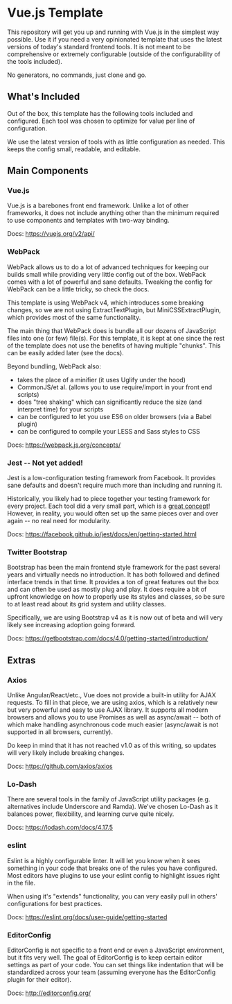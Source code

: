 # Vue.js Template

This repository will get you up and running with Vue.js in the simplest way possible. Use it if you need a very opinionated template that uses the latest versions of today's standard frontend tools. It is not meant to be comprehensive or extremely configurable (outside of the configurability of the tools included).

No generators, no commands, just clone and go.

## What's Included

Out of the box, this template has the following tools included and configured. Each tool was chosen to optimize for value per line of configuration.

We use the latest version of tools with as little configuration as needed. This keeps the config small, readable, and editable.

## Main Components

### Vue.js

Vue.js is a barebones front end framework. Unlike a lot of other frameworks, it does not include anything other than the minimum required to use components and templates with two-way binding.

Docs: https://vuejs.org/v2/api/

### WebPack

WebPack allows us to do a lot of advanced techniques for keeping our builds small while providing very little config out of the box. WebPack comes with a lot of powerful and sane defaults. Tweaking the config for WebPack can be a little tricky, so check the docs.

This template is using WebPack v4, which introduces some breaking changes, so we are not using ExtractTextPlugin, but MiniCSSExtractPlugin, which provides most of the same functionality.

The main thing that WebPack does is bundle all our dozens of JavaScript files into one (or few) file(s). For this template, it is kept at one since the rest of the template does not use the benefits of having multiple "chunks". This can be easily added later (see the docs).

Beyond bundling, WebPack also:

 - takes the place of a minifier (it uses Uglify under the hood)
 - CommonJS/et al. (allows you to use require/import in your front end scripts)
 - does "tree shaking" which can significantly reduce the size (and interpret time) for your scripts
 - can be configured to let you use ES6 on older browsers (via a Babel plugin)
 - can be configured to compile your LESS and Sass styles to CSS

Docs: https://webpack.js.org/concepts/

### Jest  -- Not yet added!

Jest is a low-configuration testing framework from Facebook. It provides sane defaults and doesn't require much more than including and running it.

Historically, you likely had to piece together your testing framework for every project. Each tool did a very small part, which is a [great concept](https://en.wikipedia.org/wiki/Unix_philosophy)! However, in reality, you would often set up the same pieces over and over again -- no real need for modularity.

Docs: https://facebook.github.io/jest/docs/en/getting-started.html

### Twitter Bootstrap

Bootstrap has been the main frontend style framework for the past several years and virtually needs no introduction. It has both followed and defined interface trends in that time. It provides a ton of great features out the box and can often be used as mostly plug and play. It does require a bit of upfront knowledge on how to properly use its styles and classes, so be sure to at least read about its grid system and utility classes.

Specifically, we are using Bootstrap v4 as it is now out of beta and will very likely see increasing adoption going forward.

Docs: https://getbootstrap.com/docs/4.0/getting-started/introduction/

## Extras

### Axios

Unlike Angular/React/etc., Vue does not provide a built-in utility for AJAX requests. To fill in that piece, we are using axios, which is a relatively new but very powerful and easy to use AJAX library. It supports all modern browsers and allows you to use Promises as well as async/await -- both of which make handling asynchronous code much easier (async/await is not supported in all browsers, currently).

Do keep in mind that it has not reached v1.0 as of this writing, so updates will very likely include breaking changes.

Docs: https://github.com/axios/axios

### Lo-Dash

There are several tools in the family of JavaScript utility packages (e.g. alternatives include Underscore and Ramda). We've chosen Lo-Dash as it balances power, flexibility, and learning curve quite nicely.

Docs: https://lodash.com/docs/4.17.5

### eslint

Eslint is a highly configurable linter. It will let you know when it sees something in your code that breaks one of the rules you have configured. Most editors have plugins to use your eslint config to highlight issues right in the file.

When using it's "extends" functionality, you can very easily pull in others' configurations for best practices.

Docs: https://eslint.org/docs/user-guide/getting-started

### EditorConfig

EditorConfig is not specific to a front end or even a JavaScript environment, but it fits very well. The goal of EditorConfig is to keep certain editor settings as part of your code. You can set things like indentation that will be standardized across your team (assuming everyone has the EditorConfig plugin for their editor).

Docs: http://editorconfig.org/
